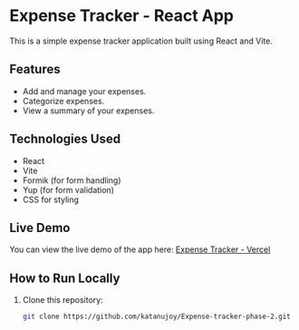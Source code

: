 # Expense Tracker - React App

This is a simple expense tracker application built using React and Vite.

## Features
- Add and manage your expenses.
- Categorize expenses.
- View a summary of your expenses.

## Technologies Used
- React
- Vite
- Formik (for form handling)
- Yup (for form validation)
- CSS for styling

## Live Demo
You can view the live demo of the app here: [Expense Tracker - Vercel](https://expense-tracker-phase-2-cru9.vercel.app/)

## How to Run Locally

1. Clone this repository:
   ```bash
   git clone https://github.com/katanujoy/Expense-tracker-phase-2.git
